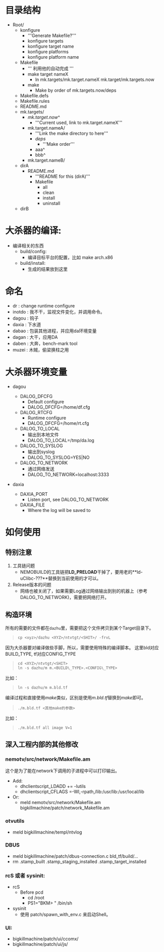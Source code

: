 
# 目录结构
- Root/
    - konfigure
        - '''Generate Makefile?'''
        - konfigure targets
        - konfigure target name
        - konfigure platforms
        - konfigure platform name
    - Makefile
        - ''' 利用他的自动完成 '''
        - make target nameX
            - ln mk.targets/mk.target.nameX mk.target/mk.targets.now
        - make
            - Make by order of mk.targets.now/deps
    - Makefile.defs
    - Makefile.rules
    - README.md
    - mk.targets/
        - _mk.target.now_^
            - '''Current used, link to mk.target.nameX'''
        - mk.target.nameA/
            - '''Link the make directory to here'''
            - _deps_
                - '''Make order'''
            - aaa^
            - bbb^
        - mk.target.nameB/
    - dirA
        - README.md
            - '''README for this (dirA)'''
            - Makefile
                - all
                - clean
                - install
                - uninstall
    - dirB


# 大杀器的编译:
- 编译相关的东西
    - build/config:
        - 编译目标平台的配置，比如 make arch.x86
    - build/install:
        - 生成的结果放到这里

# 命名
- dr : change runtime configure
- inotdo : 我不干，监视文件变化，并调用命令。
- dagou : 钩子
- daxia : 下水道
- dabao : 包装其他进程，并应用da环境变量
- dagan : 大干，应用DA
- daben : 大奔，bench-mark tool
- muzei : 木贼，偷梁换柱之用


# 大杀器环境变量
- dagou
    - DALOG\_DFCFG 
        - Default configure
        - DALOG\_DFCFG=/home/df.cfg
    - DALOG\_RTCFG 
        - Runtime configure
        - DALOG\_DFCFG=/home/rt.cfg
    - DALOG\_TO\_LOCAL 
        - 输出到本地文件
        - DALOG\_TO\_LOCAL=/tmp/da.log
    - DALOG\_TO\_SYSLOG 
        - 输出到syslog
        - DALOG\_TO\_SYSLOG=YES|NO
    - DALOG\_TO\_NETWORK
        - 通过网络发送
        - DALOG\_TO\_NETWORK=localhost:3333

- daxia
    - DAXIA\_PORT
        - Listen port, see DALOG\_TO\_NETWORK
    - DAXIA\_FILE
        - Where the log will be saved to

# 如何使用

## 特别注意
1. 工具链问题
    - NEMOBUILD的工具链把**LD\_PRELOAD**干掉了，要用老的**ld-uClibc-???**替换到当前使用的才可以。
1. Release版本的问题
    - 网络也被关闭了，如果需要Log通过网络输出到别的机器上（参考 DALOG\_TO\_NETWORK)，需要把网络打开。

## 构造环境
所有的需要的文件都在`dazhu`里，需要把这个文件拷贝到某个Target目录下。 
>    `cp <xyz>/dazhu <XYZ>/ntvtgt/<SHIT>/ -frvL`

因为大杀器要对编译做些手脚，所以，需要使用特殊的编译脚本。 这里bld对应BUILD\_TYPE, tf对应CONFIG\_TYPE
> `cd <XYZ>/ntvtgt/<SHIT>`<br/>
> `ln -s dazhu/m m.<BUILD\_TYPE>.<CONFIG\_TYPE>`   

比如：
> `ln -s dazhu/m m.bld.tf`   


编译过程和直接使用*make*类似，区别是使用*m.bld.tf*替换到*make*即可。
> `./m.bld.tf <其他make的参数>`

比如：
> `./m.bld.tf all image V=1`

## 深入工程内部的其他修改
### nemotv/src/network/Makefile.am
这个是为了能在network下调用的子进程中可以打印输出。

- Add:
    - dhclientscript\_LDADD += -lutils
    - dhclientscript\_CFLAGS =-Wl,-rpath,/lib:/usr/lib:/usr/local/lib
- Or:
    - meld nemotv/src/network/Makefile.am bigkillmachine/patch/network\_Makefile.am

### otvutils
- meld bigkillmachine/templ/ntvlog

### DBUS
- meld bigkillmachine/patch/dbus-connection.c bld\_tf/build/...
- rm .stamp\_built .stamp\_staging\_installed .stamp\_target\_installed 

### rcS 或者 sysinit:
- rcS
    - Before pcd
        - cd /root
        - PS1="BKM>  " /bin/sh
- sysinit
    - 使用 patch/spawn\_with\_env.c 来启动Shell。

### UI:
- bigkillmachine/patch/ui/ccomx/
- bigkillmachine/patch/ui/js/ 


